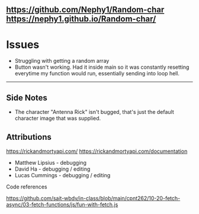 https://github.com/Nephy1/Random-char
https://nephy1.github.io/Random-char/
---

# Issues
- Struggling with getting a random array
- Button wasn't working. Had it inside main so it was constantly resetting everytime my function would run, essentially sending into loop hell.
---

## Side Notes
- The character "Antenna Rick" isn't bugged, that's just the default character image that was supplied.

## Attributions

https://rickandmortyapi.com/
https://rickandmortyapi.com/documentation

- Matthew Lipsius - debugging
- David Ha - debugging / editing 
- Lucas Cummings - debugging / editing


Code references

https://github.com/sait-wbdv/in-class/blob/main/cpnt262/10-20-fetch-async/03-fetch-functions/js/fun-with-fetch.js
